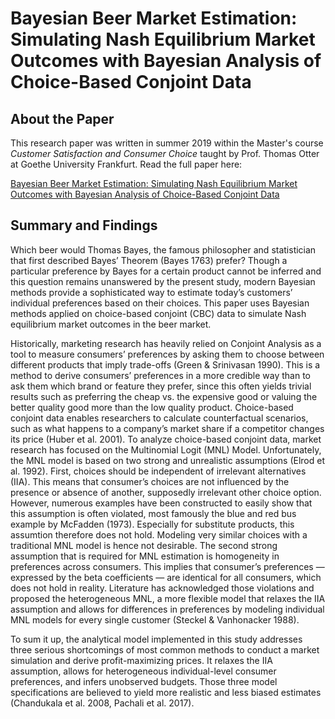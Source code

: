 # Bayesian Beer Market Estimation: Simulating Nash Equilibrium Market Outcomes with Bayesian Analysis of Choice-Based Conjoint Data

## About the Paper
This research paper was written in summer 2019 within the Master's course *Customer Satisfaction and Consumer Choice*
taught by Prof. Thomas Otter at Goethe University Frankfurt. Read the full paper here: 

[Bayesian Beer Market Estimation: Simulating Nash Equilibrium Market Outcomes with Bayesian Analysis of Choice-Based Conjoint Data](cscc-paper.pdf)

## Summary and Findings

Which beer would Thomas Bayes, the famous philosopher and statistician that first
described Bayes’ Theorem (Bayes 1763) prefer? Though a particular preference by
Bayes for a certain product cannot be inferred and this question remains unanswered
by the present study, modern Bayesian methods provide a sophisticated way to estimate
today’s customers’ individual preferences based on their choices. This paper
uses Bayesian methods applied on choice-based conjoint (CBC) data to simulate Nash
equilibrium market outcomes in the beer market.

Historically, marketing research has heavily relied on Conjoint Analysis as a tool to
measure consumers’ preferences by asking them to choose between different products
that imply trade-offs (Green & Srinivasan 1990). This is a method to derive consumers’
preferences in a more credible way than to ask them which brand or feature they prefer,
since this often yields trivial results such as preferring the cheap vs. the expensive 
good or valuing the better quality good more than the low quality product.
Choice-based conjoint data enables researchers
to calculate counterfactual scenarios, such as what happens to a company’s market
share if a competitor changes its price (Huber et al. 2001). To analyze choice-based
conjoint data, market research has focused on the Multinomial Logit (MNL) Model.
Unfortunately, the MNL model is based on two strong and unrealistic assumptions
(Elrod et al. 1992). First, choices should be independent of irrelevant alternatives
(IIA). This means that consumer’s choices are not influenced by the presence or absence
of another, supposedly irrelevant other choice option. However, numerous examples
have been constructed to easily show that this assumption is often violated, most
famously the blue and red bus example by McFadden (1973). Especially for substitute
products, this assumtion therefore does not hold. Modeling very similar choices with
a traditional MNL model is hence not desirable. The second strong assumption that
is required for MNL estimation is homogeneity in preferences across consumers. This
implies that consumer’s preferences — expressed by the beta coefficients — are identical
for all consumers, which does not hold in reality. Literature has acknowledged those
violations and proposed the heterogeneous MNL, a more flexible model that relaxes
the IIA assumption and allows for differences in preferences by modeling individual
MNL models for every single customer (Steckel & Vanhonacker 1988).

To sum it up, the analytical model implemented in this study addresses
three serious shortcomings of most common methods to conduct a market simulation
and derive profit-maximizing prices. It relaxes the IIA assumption, allows for heterogeneous
individual-level consumer preferences, and infers unobserved budgets. Those
three model specifications are believed to yield more realistic and less biased estimates
(Chandukala et al. 2008, Pachali et al. 2017).
